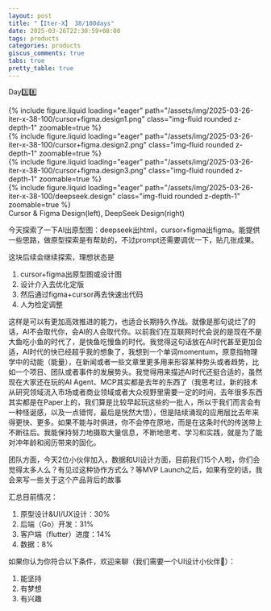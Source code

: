 ```yaml
---
layout: post
title: "【Iter-X】 38/100days"
date: 2025-03-26T22:30:59+08:00
tags: products
categories: products
giscus_comments: true
tabs: true
pretty_table: true
---
```


Day3️⃣8️⃣

<div class="row mt-3">
    <div class="col-sm mt-3">
        <div class="row mt-0 mb-0">
            {% include figure.liquid loading="eager" path="/assets/img/2025-03-26-iter-x-38-100/cursor+figma.design1.png" class="img-fluid rounded z-depth-1" zoomable=true %}
        </div>
        <div class="row mt-0 mb-0">
            {% include figure.liquid loading="eager" path="/assets/img/2025-03-26-iter-x-38-100/cursor+figma.design2.png" class="img-fluid rounded z-depth-1" zoomable=true %}
        </div>
        <div class="row mt-0 mb-0">
            {% include figure.liquid loading="eager" path="/assets/img/2025-03-26-iter-x-38-100/cursor+figma.design3.png" class="img-fluid rounded z-depth-1" zoomable=true %}
        </div>
    </div>
    <div class="col-sm mt-0 mb-0">
        {% include figure.liquid loading="eager" path="/assets/img/2025-03-26-iter-x-38-100/deepseek.design" class="img-fluid rounded z-depth-1" zoomable=true %}
    </div>
</div>
<div class="caption mt-0">
    Cursor & Figma Design(left), DeepSeek Design(right)
</div>

今天探索了一下AI出原型图：deepseek出html，cursor+figma出figma。能提供一些思路，做原型探索是有帮助的，不过prompt还需要调优一下，贴几张成果。

这块后续会继续探索，理想状态是

1. cursor+figma出原型图或设计图
2. 设计介入去优化定版
3. 然后通过figma+cursor再去快速出代码
4. 人为检定调整

这样是可以有更加高效推进的能力，也适合长期持久作战。就像是那句说烂了的话，AI不会取代你，会AI的人会取代你。以前我们在互联网时代会说的是现在不是大鱼吃小鱼的时代了，是快鱼吃慢鱼的时代。我觉得这句话放在AI时代甚至更加合适，AI时代的快已经超乎我的想象了，我想到一个单词momentum，原意指物理学中的动能（能量），在新闻或者一些文章里更多用来形容某种势头或者趋势，比如一个项目、团队或者事件的发展势头。我觉得用来描述AI时代还挺合适的，虽然现在大家还在玩的AI Agent、MCP其实都是去年的东西了（我思考过，新的技术从研究领域流入市场或者商业领域或者大众视野里需要一定的时间，去年很多东西其实都是在Paper上的，我们算是比较早起玩这些的一批人，所以于我们而言会有一种怪诞感，以及一点错愕，最后是恍然大悟），但是陆续涌现的应用层比去年来得更快、更多。如果不能与时俱进，你不会停在原地，而是在这条时代的传送带上不断往后。我能保持努力地摄取大量信息，不断地思考、学习和实践，就是为了能对冲年龄和阅历带来的固化。

团队方面，今天2位小伙伴加入，数据和UI设计方面，目前我们15个人啦，你们会觉得太多人么？有见过这种协作方式么？等MVP Launch之后，如果有空的话，我会来写一些关于这个产品背后的故事

汇总目前情况：

1. 原型设计&UI/UX设计：30%
2. 后端（Go）开发：31%
3. 客户端（flutter）进度：14%
4. 数据：8%

如果你认为你符合以下条件，欢迎来聊（我们需要一个UI设计小伙伴👾）：

1. 能坚持
2. 有梦想
3. 有兴趣
